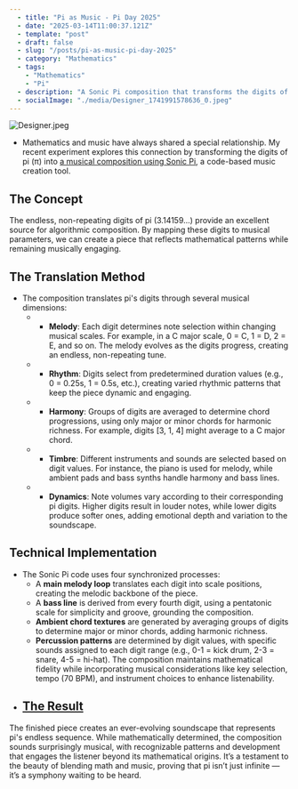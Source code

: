 ```yaml
---
  - title: "Pi as Music - Pi Day 2025"
  - date: "2025-03-14T11:00:37.121Z"
  - template: "post"
  - draft: false
  - slug: "/posts/pi-as-music-pi-day-2025"
  - category: "Mathematics"
  - tags:
    - "Mathematics"
    - "Pi"
  - description: "A Sonic Pi composition that transforms the digits of pi into melody, rhythm, and harmony, creating a dynamic soundscape"
  - socialImage: "./media/Designer_1741991578636_0.jpeg"
---
```

![Designer.jpeg](/media/Designer_1741991578636_0.jpeg)
- Mathematics and music have always shared a special relationship. My recent experiment explores this connection by transforming the digits of pi (π) into [a musical composition using Sonic Pi](https://x.com/NourAbosen/status/1900670730791952420), a code-based music creation tool.
## The Concept
The endless, non-repeating digits of pi (3.14159...) provide an excellent source for algorithmic composition. By mapping these digits to musical parameters, we can create a piece that reflects mathematical patterns while remaining musically engaging.
## The Translation Method
- The composition translates pi's digits through several musical dimensions:
	- - **Melody**: Each digit determines note selection within changing musical scales. For example, in a C major scale, 0 = C, 1 = D, 2 = E, and so on. The melody evolves as the digits progress, creating an endless, non-repeating tune.
	- - **Rhythm**: Digits select from predetermined duration values (e.g., 0 = 0.25s, 1 = 0.5s, etc.), creating varied rhythmic patterns that keep the piece dynamic and engaging.
	- - **Harmony**: Groups of digits are averaged to determine chord progressions, using only major or minor chords for harmonic richness. For example, digits [3, 1, 4] might average to a C major chord.
	- - **Timbre**: Different instruments and sounds are selected based on digit values. For instance, the piano is used for melody, while ambient pads and bass synths handle harmony and bass lines.
	- - **Dynamics**: Note volumes vary according to their corresponding pi digits. Higher digits result in louder notes, while lower digits produce softer ones, adding emotional depth and variation to the soundscape.
## Technical Implementation
- The Sonic Pi code uses four synchronized processes:
	- A **main melody loop** translates each digit into scale positions, creating the melodic backbone of the piece.
	- A **bass line** is derived from every fourth digit, using a pentatonic scale for simplicity and groove, grounding the composition.
	- **Ambient chord textures** are generated by averaging groups of digits to determine major or minor chords, adding harmonic richness.
	- **Percussion patterns** are determined by digit values, with specific sounds assigned to each digit range (e.g., 0-1 = kick drum, 2-3 = snare, 4-5 = hi-hat).
The composition maintains mathematical fidelity while incorporating musical considerations like key selection, tempo (70 BPM), and instrument choices to enhance listenability.
- ## [The Result](https://x.com/NourAbosen/status/1900670730791952420)
The finished piece creates an ever-evolving soundscape that represents pi's endless sequence. While mathematically determined, the composition sounds surprisingly musical, with recognizable patterns and development that engages the listener beyond its mathematical origins. It’s a testament to the beauty of blending math and music, proving that pi isn’t just infinite — it’s a symphony waiting to be heard.